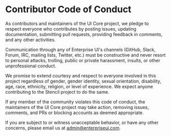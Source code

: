 # Contributor Code of Conduct

As contributors and maintainers of the UI Core project, we pledge to respect everyone who contributes by posting issues, updating documentation, submitting pull requests, providing feedback in comments, and any other activities.

Communication through any of Enterprise UI's channels (GitHub, Slack, Forum, IRC, mailing lists, Twitter, etc.) must be constructive and never resort to personal attacks, trolling, public or private harassment, insults, or other unprofessional conduct.

We promise to extend courtesy and respect to everyone involved in this project regardless of gender, gender identity, sexual orientation, disability, age, race, ethnicity, religion, or level of experience. We expect anyone contributing to the Stencil project to do the same.

If any member of the community violates this code of conduct, the maintainers of the UI Core project may take action, removing issues, comments, and PRs or blocking accounts as deemed appropriate.

If you are subject to or witness unacceptable behavior, or have any other concerns, please email us at [admin@enterpriseui.com](mailto:admin@enterpriseui.com).